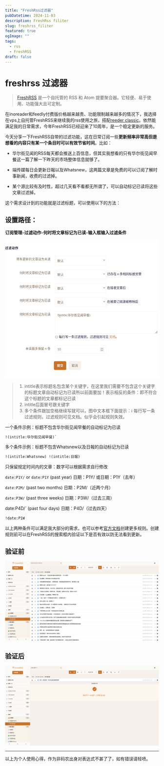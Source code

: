 ```yaml
---
title: "FreshRss过滤器"
pubDatetime: 2024-11-03
description: FreshRss filiter
slug: freshrss_filiter
featured: true
ogImage: ""
tags:
  - rss
  - FreshRSS
draft: false
---
```


# freshrss 过滤器

> [FreshRSS](https://freshrss.org/index.html) 是一个自托管的 RSS 和 Atom 提要聚合器。它轻便、易于使用、功能强大且可定制。

在inoreader和feedly付费版价格越来越贵、功能限制越来越多的情况下，我选择在vps上自托管FreshRSS来继续我的rss使用之旅，搭配[reeder classic](https://reederapp.com/classic/)。依然能满足我的日常需求，今年FreshRSS已经迎来了10周年，是一个稳定更新的服务。

今天分享一下FreshRSS自带的过滤功能，这在日常订阅一些**更新频率非常高但是想看的内容只有某一个条目时可以有效节省时间**。比如：

- 华尔街见闻的RSS每天都会推送上百信息，但其实我想看的只有华尔街见闻早餐这一篇了解一下昨天的市场整体信息就够了。

- 端传媒每日会更新日報以及Whatsnew，这两篇文章是免费的可以订阅了解时事新闻，收费的过滤掉。

- 某个源比较有及时性，超过几天看不看都无所谓了，可以自动标记已读将这些文章过滤掉。

这个需求设计到的功能就是过滤标题，可以使用以下的方法：

## 设置路径：

**订阅管理-过滤动作-何时将文章标记为已读-输入框输入过滤条件**

![示例](/src/assets/media/freshrss%20过滤器/示例.png)

> 1. intitle表示标题名包含某个关键字，在这里我们需要不包含这个关键字的标题文章自动标记为已读所以前面要加！表示相反的条件：即不符合这个标题的文章都标记已读
> 2. intitle后面冒号跟关键字
> 3. 多个条件跟加空格继续写就可以，图中文本框下面提示：ℹ️ 每行写一条过滤规则，过滤规则可见文档。似乎会引起规则失效。

一个条件示例：标题不包含华尔街见闻早餐的自动标记为已读

```txt
!(intitle:华尔街见闻早餐)`
```

多个条件示例：标题不包含Whatsnew以及日報的自动标记为已读

```txt
!(intitle:Whatsnew) !(intitle:日報)
```

只保留规定时间内的文章：数字可以根据需求自行修改

`date:P1Y/` or `date:P1Y` (past year) 日期：P1Y/ 或日期：P1Y（去年）

`date:P2M/` (past two months) 日期：P2M/（近两个月）

`date:P3W/` (past three weeks) 日期：P3W/（过去三周）

date:P4D/` (past four days) 日期：P4D/（过去四天）

```txt
!date:P1W
```

 以上两种条件可以满足我大部分的需求，也可以参考[官方文档](https://freshrss.github.io/FreshRSS/en/users/10_filter.html#with-the-search-field)创建更多规则。创建规则前可以在FreshRSS的搜索框内验证以下是否有效以防无法看到更新。

## 验证前

![验证前](/src/assets/media/freshrss%20过滤器/验证前.png)

## 验证后

![验证后](/src/assets/media/freshrss%20过滤器/验证后.png)

---

以上为个人使用心得，作为非码农出身对表达式不甚了了，如有错误请轻喷。
​
